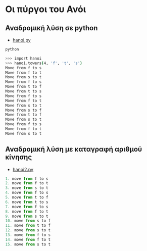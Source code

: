 # Οι πύργοι του Ανόι

## Αναδρομική λύση σε python

* [hanoi.py](hanoi.py)

```bash
python

>>> import hanoi
>>> hanoi.towers(4, 'f', 't', 's')
Move from f to s
Move from f to t
Move from s to t
Move from f to s
Move from t to f
Move from t to s
Move from f to s
Move from f to t
Move from s to t
Move from s to f
Move from t to f
Move from s to t
Move from f to s
Move from f to t
Move from s to t
```

## Αναδρομική λύση με καταγραφή αριθμού κίνησης

* [hanoi2.py](hanoi2.py)

``` python hanoi2.py
1. move from f to s
2. move from f to t
3. move from s to t
4. move from f to s
5. move from t to f
6. move from t to s
7. move from f to s
8. move from f to t
9. move from s to t
10. move from s to f
11. move from t to f
12. move from s to t
13. move from f to s
14. move from f to t
15. move from s to t
```
